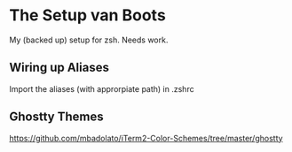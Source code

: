 # The Setup van Boots

My (backed up) setup for zsh. Needs work.

## Wiring up Aliases

Import the aliases (with approrpiate path) in .zshrc

## Ghostty Themes

https://github.com/mbadolato/iTerm2-Color-Schemes/tree/master/ghostty
